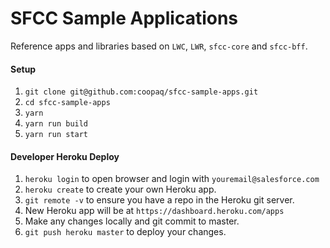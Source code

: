 # SFCC Sample Applications

Reference apps and libraries based on `LWC`, `LWR`, `sfcc-core` and `sfcc-bff`.


#### Setup
1) 	`git clone git@github.com:coopaq/sfcc-sample-apps.git`
2) `cd sfcc-sample-apps`
3)	`yarn`
4)	`yarn run build`
5)	`yarn run start`


#### Developer Heroku Deploy
1) `heroku login` to open browser and login with `youremail@salesforce.com`
2) `heroku create` to create your own Heroku app.
3) `git remote -v` to ensure you have a repo in the Heroku git server. 
3) New Heroku app will be at `https://dashboard.heroku.com/apps`
4) Make any changes locally and git commit to master.
5) `git push heroku master` to deploy your changes.
